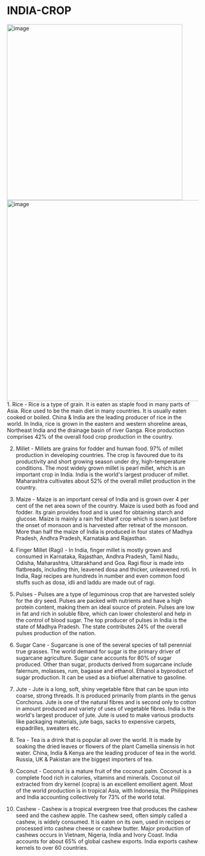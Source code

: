 # INDIA-CROP
<img width="461" alt="image" src="https://github.com/SONERIKHI/INDIA-CROP/assets/112720079/eda91f20-40c8-4386-9177-5f9a0f65ae95">

<img width="527" alt="image" src="https://github.com/SONERIKHI/INDIA-CROP/assets/112720079/11615d02-f681-42e3-88e3-c33cfc57a0f8">
1. Rice - Rice is a type of grain. It is eaten as staple food in many parts of Asia. Rice used to be the main diet in many countries. It is usually eaten cooked or boiled. China & India are the leading producer of rice in the world. In India, rice is grown in the eastern and western shoreline areas, Northeast India and the drainage basin of river Ganga. Rice production comprises 42% of the overall food crop production in the country.

2. Millet - Millets are grains for fodder and human food. 97% of millet production in developing countries. The crop is favoured due to its productivity and short growing season under dry, high-temperature conditions. The most widely grown millet is pearl millet, which is an important crop in India. India is the world's largest producer of millet. Maharashtra cultivates about 52% of the overall millet production in the country.

3. Maize - Maize is an important cereal of India and is grown over 4 per cent of the net area sown of the country. Maize is used both as food and fodder. Its grain provides food and is used for obtaining starch and glucose. Maize is mainly a rain fed kharif crop which is sown just before the onset of monsoon and is harvested after retreat of the monsoon. More than half the maize of India is produced in four states of Madhya Pradesh, Andhra Pradesh, Karnataka and Rajasthan.

4. Finger Millet (Ragi) - In India, finger millet is mostly grown and consumed in Karnataka, Rajasthan, Andhra Pradesh, Tamil Nadu, Odisha, Maharashtra, Uttarakhand and Goa. Ragi flour is made into flatbreads, including thin, leavened dosa and thicker, unleavened roti. In India, Ragi recipes are hundreds in number and even common food stuffs such as dosa, idli and laddu are made out of ragi.

5. Pulses - Pulses are a type of leguminous crop that are harvested solely for the dry seed. Pulses are packed with nutrients and have a high protein content, making them an ideal source of protein. Pulses are low in fat and rich in soluble fibre, which can lower cholesterol and help in the control of blood sugar. The top producer of pulses in India is the state of Madhya Pradesh. The state contributes 24% of the overall pulses production of the nation.

6. Sugar Cane - Sugarcane is one of the several species of tall perennial true grasses. The world demand for sugar is the primary driver of sugarcane agriculture. Sugar cane accounts for 80% of sugar produced. Other than sugar, products derived from sugarcane include falernum, molasses, rum, bagasse and ethanol. Ethanol a byproduct of sugar production. It can be used as a biofuel alternative to gasoline.

7. Jute - Jute is a long, soft, shiny vegetable fibre that can be spun into coarse, strong threads. It is produced primarily from plants in the genus Corchorus. Jute is one of the natural fibres and is second only to cotton in amount produced and variety of uses of vegetable fibres. India is the world's largest producer of jute. Jute is used to make various products like packaging materials, jute bags, sacks to expensive carpets, espadrilles, sweaters etc.

8. Tea - Tea is a drink that is popular all over the world. It is made by soaking the dried leaves or flowers of the plant Camellia sinensis in hot water. China, India & Kenya are the leading producer of tea in the world. Russia, UK & Pakistan are the biggest importers of tea.

9. Coconut - Coconut is a mature fruit of the coconut palm. Coconut is a complete food rich in calories, vitamins and minerals. Coconut oil extracted from dry kernel (copra) is an excellent emollient agent. Most of the world production is in tropical Asia, with Indonesia, the Philippines and India accounting collectively for 73% of the world total.

10. Cashew - Cashew is a tropical evergreen tree that produces the cashew seed and the cashew apple. The cashew seed, often simply called a cashew, is widely consumed. It is eaten on its own, used in recipes or processed into cashew cheese or cashew butter. Major production of cashews occurs in Vietnam, Nigeria, India and Ivory Coast. India accounts for about 65% of global cashew exports. India exports cashew kernels to over 60 countries.
